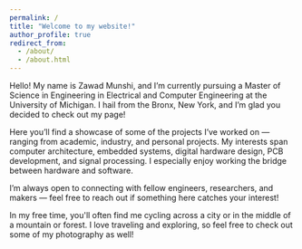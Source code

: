 ```yaml
---
permalink: /
title: "Welcome to my website!"
author_profile: true
redirect_from: 
  - /about/
  - /about.html
---
```


Hello! My name is Zawad Munshi, and I’m currently pursuing a Master of Science in Engineering in Electrical and Computer Engineering at the University of Michigan. I hail from the Bronx, New York, and I’m glad you decided to check out my page!

Here you’ll find a showcase of some of the projects I’ve worked on — ranging from academic, industry, and personal  projects. My interests span computer architecture, embedded systems, digital hardware design, PCB development, and signal processing. I especially enjoy working the bridge between hardware and software.

I’m always open to connecting with fellow engineers, researchers, and makers — feel free to reach out if something here catches your interest! 

In my free time, you'll often find me cycling across a city or in the middle of a mountain or forest. I love traveling and exploring, so feel free to check out some of
my photography as well! 